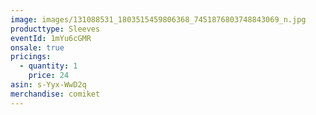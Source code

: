 ```yaml
---
image: images/131088531_1803515459806368_7451876803748843069_n.jpg
producttype: Sleeves
eventId: 1mYu6cGMR
onsale: true
pricings:
  - quantity: 1
    price: 24
asin: s-Yyx-WwD2q
merchandise: comiket
---
```

